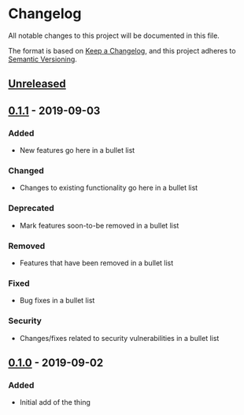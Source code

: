 # Changelog
All notable changes to this project will be documented in this file.

The format is based on [Keep a Changelog](https://keepachangelog.com/en/1.0.0/),
and this project adheres to [Semantic Versioning](https://semver.org/spec/v2.0.0.html).

## [Unreleased]

## [0.1.1] - 2019-09-03
### Added
- New features go here in a bullet list

### Changed
- Changes to existing functionality go here in a bullet list

### Deprecated
- Mark features soon-to-be removed in a bullet list

### Removed
- Features that have been removed in a bullet list

### Fixed
- Bug fixes in a bullet list

### Security
- Changes/fixes related to security vulnerabilities in a bullet list

## [0.1.0] - 2019-09-02
### Added
- Initial add of the thing

[Unreleased]: https://github.com/EmbarkStudios/about-me/compare/0.1.1...HEAD
[0.1.1]: https://github.com/EmbarkStudios/about-me/compare/0.1.0...0.1.1
[0.1.0]: https://github.com/EmbarkStudios/about-me/releases/tag/0.1.0
